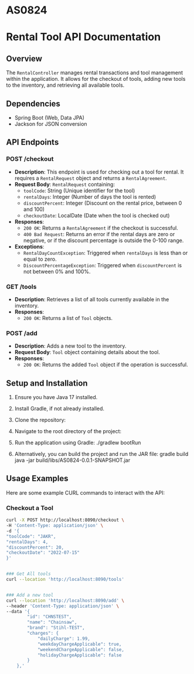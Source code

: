 # AS0824
# Rental Tool API Documentation

## Overview
The `RentalController` manages rental transactions and tool management within the application. It allows for the checkout of tools, adding new tools to the inventory, and retrieving all available tools.

## Dependencies
- Spring Boot (Web, Data JPA)
- Jackson for JSON conversion

## API Endpoints

### POST /checkout
- **Description**: This endpoint is used for checking out a tool for rental. It requires a `RentalRequest` object and returns a `RentalAgreement`.
- **Request Body**: `RentalRequest` containing:
    - `toolCode`: String (Unique identifier for the tool)
    - `rentalDays`: Integer (Number of days the tool is rented)
    - `discountPercent`: Integer (Discount on the rental price, between 0 and 100)
    - `checkoutDate`: LocalDate (Date when the tool is checked out)
- **Responses**:
    - `200 OK`: Returns a `RentalAgreement` if the checkout is successful.
    - `400 Bad Request`: Returns an error if the rental days are zero or negative, or if the discount percentage is outside the 0-100 range.
- **Exceptions**:
    - `RentalDayCountException`: Triggered when `rentalDays` is less than or equal to zero.
    - `DiscountPercentageException`: Triggered when `discountPercent` is not between 0% and 100%.

### GET /tools
- **Description**: Retrieves a list of all tools currently available in the inventory.
- **Responses**:
    - `200 OK`: Returns a list of `Tool` objects.

### POST /add
- **Description**: Adds a new tool to the inventory.
- **Request Body**: `Tool` object containing details about the tool.
- **Responses**:
    - `200 OK`: Returns the added `Tool` object if the operation is successful.

## Setup and Installation
1. Ensure you have Java 17 installed.
2. Install Gradle, if not already installed.
3. Clone the repository:
4. Navigate to the root directory of the project:
5. Run the application using Gradle:
    ./gradlew bootRun
   
6. Alternatively, you can build the project and run the JAR file:
   gradle build
   java -jar build/libs/AS0824-0.0.1-SNAPSHOT.jar

## Usage Examples
Here are some example CURL commands to interact with the API:

### Checkout a Tool
```bash
curl -X POST http://localhost:8090/checkout \
-H 'Content-Type: application/json' \
-d '{
"toolCode": "JAKR",
"rentalDays": 4,
"discountPercent": 20,
"checkoutDate": "2022-07-15"
}'


### Get All tools
curl --location 'http://localhost:8090/tools'


### Add a new tool
curl --location 'http://localhost:8090/add' \
--header 'Content-Type: application/json' \
--data '{
        "id": "CHNSTEST",
        "name": "Chainsaw",
        "brand": "Stihl-TEST",
        "charges": {
            "dailyCharge": 1.99,
            "weekdayChargeApplicable": true,
            "weekendChargeApplicable": false,
            "holidayChargeApplicable": false
        }
    },'